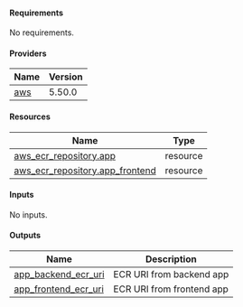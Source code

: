 <!-- BEGIN_AUTOMATED_TF_DOCS_BLOCK -->
#### Requirements

No requirements.
#### Providers

| Name | Version |
|------|---------|
| <a name="provider_aws"></a> [aws](#provider\_aws) | 5.50.0 |
#### Resources

| Name | Type |
|------|------|
| [aws_ecr_repository.app](https://registry.terraform.io/providers/hashicorp/aws/latest/docs/resources/ecr_repository) | resource |
| [aws_ecr_repository.app_frontend](https://registry.terraform.io/providers/hashicorp/aws/latest/docs/resources/ecr_repository) | resource |
#### Inputs

No inputs.
#### Outputs

| Name | Description |
|------|-------------|
| <a name="output_app_backend_ecr_uri"></a> [app\_backend\_ecr\_uri](#output\_app\_backend\_ecr\_uri) | ECR URI from backend app |
| <a name="output_app_frontend_ecr_uri"></a> [app\_frontend\_ecr\_uri](#output\_app\_frontend\_ecr\_uri) | ECR URI from frontend app |
<!-- END_AUTOMATED_TF_DOCS_BLOCK -->

